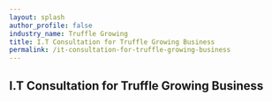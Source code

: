 ```yaml
---
layout: splash 
author_profile: false 
industry_name: Truffle Growing
title: I.T Consultation for Truffle Growing Business
permalink: /it-consultation-for-truffle-growing-business
---
```


## I.T Consultation for Truffle Growing Business